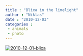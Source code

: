 ```yaml
---
title : "Blixa in the limelight"
author : "Niklas"
date : "2010-12-03"
categories : 
 - animals
 - photo
---
```


[![](http://apture.s3.amazonaws.com/0000012cad592c78f3eab0f3007f000000000001.2010-12-01-blixa.jpg "2010-12-01-blixa")](http://apture.s3.amazonaws.com/0000012cad592c78f3eab0f3007f000000000001.2010-12-01-blixa.jpg)
